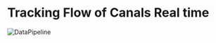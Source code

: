 # Tracking Flow of Canals Real time
![DataPipeline](https://github.com/VOSID8/Water-Supply-network/assets/91724657/33cdd1b9-b181-4aa4-b532-c987d3e31aa4)
